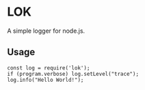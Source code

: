# LOK
A simple logger for node.js. 



## Usage
```
const log = require('lok');
if (program.verbose) log.setLevel("trace");
log.info("Hello World!");
```
